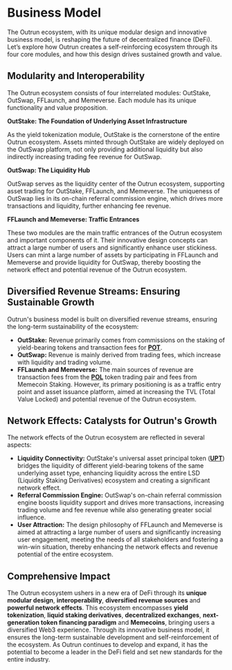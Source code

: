 # Business Model

The Outrun ecosystem, with its unique modular design and innovative business model, is reshaping the future of decentralized finance (DeFi). Let’s explore how Outrun creates a self-reinforcing ecosystem through its four core modules, and how this design drives sustained growth and value.

## **Modularity and Interoperability**

The Outrun ecosystem consists of four interrelated modules: OutStake, OutSwap, FFLaunch, and Memeverse. Each module has its unique functionality and value proposition.

**OutStake: The Foundation of Underlying Asset Infrastructure**

As the yield tokenization module, OutStake is the cornerstone of the entire Outrun ecosystem. Assets minted through OutStake are widely deployed on the OutSwap platform, not only providing additional liquidity but also indirectly increasing trading fee revenue for OutSwap.

**OutSwap: The Liquidity Hub**

OutSwap serves as the liquidity center of the Outrun ecosystem, supporting asset trading for OutStake, FFLaunch, and Memeverse. The uniqueness of OutSwap lies in its on-chain referral commission engine, which drives more transactions and liquidity, further enhancing fee revenue.

**FFLaunch and Memeverse: Traffic Entrances**

These two modules are the main traffic entrances of the Outrun ecosystem and important components of it. Their innovative design concepts can attract a large number of users and significantly enhance user stickiness. Users can mint a large number of assets by participating in FFLaunch and Memeverse and provide liquidity for OutSwap, thereby boosting the network effect and potential revenue of the Outrun ecosystem.

## **Diversified Revenue Streams: Ensuring Sustainable Growth**

Outrun's business model is built on diversified revenue streams, ensuring the long-term sustainability of the ecosystem:

* **OutStake:** Revenue primarily comes from commissions on the staking of yield-bearing tokens and transaction fees for [**POT**](outstake/yield-tokenization/pot.md).
* **OutSwap:** Revenue is mainly derived from trading fees, which increase with liquidity and trading volume.
* **FFLaunch and Memeverse:** The main sources of revenue are transaction fees from the [**POL**](fflaunch/proof-of-liquidity-token.md) token trading pair and fees from Memecoin Staking. However, its primary positioning is as a traffic entry point and asset issuance platform, aimed at increasing the TVL (Total Value Locked) and potential revenue of the Outrun ecosystem.

## **Network Effects: Catalysts for Outrun's Growth**

The network effects of the Outrun ecosystem are reflected in several aspects:

* **Liquidity Connectivity:** OutStake's universal asset principal token ([**UPT**](outstake/yield-tokenization/pt.md)) bridges the liquidity of different yield-bearing tokens of the same underlying asset type, enhancing liquidity across the entire LSD (Liquidity Staking Derivatives) ecosystem and creating a significant network effect.
* **Referral Commission Engine:** OutSwap's on-chain referral commission engine boosts liquidity support and drives more transactions, increasing trading volume and fee revenue while also generating greater social influence.
* **User Attraction:** The design philosophy of FFLaunch and Memeverse is aimed at attracting a large number of users and significantly increasing user engagement, meeting the needs of all stakeholders and fostering a win-win situation, thereby enhancing the network effects and revenue potential of the entire ecosystem.

## **Comprehensive Impact**

The Outrun ecosystem ushers in a new era of DeFi through its **unique modular design**, **interoperability**, **diversified revenue sources** and **powerful network effects**. This ecosystem encompasses **yield tokenization**, **liquid staking derivatives**, **decentralized exchanges**, **next-generation token financing paradigm** and **Memecoins**, bringing users a diversified Web3 experience. Through its innovative business model, it ensures the long-term sustainable development and self-reinforcement of the ecosystem. As Outrun continues to develop and expand, it has the potential to become a leader in the DeFi field and set new standards for the entire industry.
